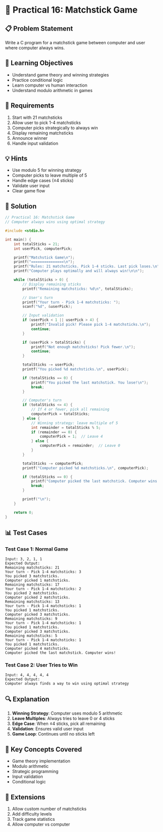 # 🎯 Practical 16: Matchstick Game

## 📋 Problem Statement

Write a C program for a matchstick game between computer and user where computer always wins.

## 🎯 Learning Objectives

- Understand game theory and winning strategies
- Practice conditional logic
- Learn computer vs human interaction
- Understand modulo arithmetic in games

## 📝 Requirements

1. Start with 21 matchsticks
2. Allow user to pick 1-4 matchsticks
3. Computer picks strategically to always win
4. Display remaining matchsticks
5. Announce winner
6. Handle input validation

## 💡 Hints

- Use modulo 5 for winning strategy
- Computer picks to leave multiple of 5
- Handle edge cases (≤4 sticks)
- Validate user input
- Clear game flow

## 🔧 Solution

```c
// Practical 16: Matchstick Game
// Computer always wins using optimal strategy

#include <stdio.h>

int main() {
    int totalSticks = 21;
    int userPick, computerPick;

    printf("Matchstick Game\n");
    printf("===============\n");
    printf("Rules: 21 matchsticks. Pick 1-4 sticks. Last pick loses.\n");
    printf("Computer plays optimally and will always win!\n\n");

    while (totalSticks > 0) {
        // Display remaining sticks
        printf("Remaining matchsticks: %d\n", totalSticks);

        // User's turn
        printf("Your turn - Pick 1-4 matchsticks: ");
        scanf("%d", &userPick);

        // Input validation
        if (userPick < 1 || userPick > 4) {
            printf("Invalid pick! Please pick 1-4 matchsticks.\n");
            continue;
        }

        if (userPick > totalSticks) {
            printf("Not enough matchsticks! Pick fewer.\n");
            continue;
        }

        totalSticks -= userPick;
        printf("You picked %d matchsticks.\n", userPick);

        if (totalSticks == 0) {
            printf("You picked the last matchstick. You lose!\n");
            break;
        }

        // Computer's turn
        if (totalSticks <= 4) {
            // If 4 or fewer, pick all remaining
            computerPick = totalSticks;
        } else {
            // Winning strategy: leave multiple of 5
            int remainder = totalSticks % 5;
            if (remainder == 0) {
                computerPick = 1;  // Leave 4
            } else {
                computerPick = remainder;  // Leave 0
            }
        }

        totalSticks -= computerPick;
        printf("Computer picked %d matchsticks.\n", computerPick);

        if (totalSticks == 0) {
            printf("Computer picked the last matchstick. Computer wins!\n");
            break;
        }

        printf("\n");
    }

    return 0;
}
```

## 📊 Test Cases

### Test Case 1: Normal Game
```
Input: 3, 2, 1, 1
Expected Output:
Remaining matchsticks: 21
Your turn - Pick 1-4 matchsticks: 3
You picked 3 matchsticks.
Computer picked 1 matchsticks.
Remaining matchsticks: 17
Your turn - Pick 1-4 matchsticks: 2
You picked 2 matchsticks.
Computer picked 2 matchsticks.
Remaining matchsticks: 13
Your turn - Pick 1-4 matchsticks: 1
You picked 1 matchsticks.
Computer picked 3 matchsticks.
Remaining matchsticks: 9
Your turn - Pick 1-4 matchsticks: 1
You picked 1 matchsticks.
Computer picked 3 matchsticks.
Remaining matchsticks: 5
Your turn - Pick 1-4 matchsticks: 1
You picked 1 matchsticks.
Computer picked 4 matchsticks.
Computer picked the last matchstick. Computer wins!
```

### Test Case 2: User Tries to Win
```
Input: 4, 4, 4, 4, 4
Expected Output:
Computer always finds a way to win using optimal strategy
```

## 🔍 Explanation

1. **Winning Strategy**: Computer uses modulo 5 arithmetic
2. **Leave Multiples**: Always tries to leave 0 or 4 sticks
3. **Edge Case**: When ≤4 sticks, pick all remaining
4. **Validation**: Ensures valid user input
5. **Game Loop**: Continues until no sticks left

## 🎯 Key Concepts Covered

- Game theory implementation
- Modulo arithmetic
- Strategic programming
- Input validation
- Conditional logic

## 🚀 Extensions

1. Allow custom number of matchsticks
2. Add difficulty levels
3. Track game statistics
4. Allow computer vs computer